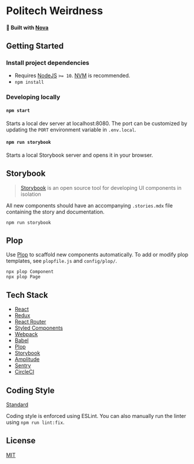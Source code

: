 # Politech Weirdness

#### 🚀 Built with [Nova](https://github.com/yawnch/nova)

## Getting Started

### Install project dependencies

- Requires [NodeJS](https://nodejs.org/en/) `>= 10`. [NVM](https://github.com/nvm-sh/nvm) is recommended.
- `npm install`

### Developing locally

#### `npm start`

Starts a local dev server at localhost:8080. The port can be customized by updating the `PORT` environment variable in `.env.local`.

#### `npm run storybook`

Starts a local Storybook server and opens it in your browser.

## Storybook

> [Storybook](https://storybook.js.org/) is an open source tool for developing UI components in isolation

All new components should have an accompanying `.stories.mdx` file containing the story and documentation.

`npm run storybook`

## Plop

Use [Plop](https://plopjs.com/) to scaffold new components automatically. To add or modify plop templates, see `plopfile.js` and `config/plop/`. 

```
npx plop Component
npx plop Page
```

## Tech Stack

- [React](https://reactjs.org)
- [Redux](https://redux.js.org)
- [React Router](https://github.com/ReactTraining/react-router)
- [Styled Components](https://www.styled-components.com)
- [Webpack](https://webpack.js.org)
- [Babel](https://babeljs.io)
- [Plop](https://plopjs.com)
- [Storybook](https://storybook.js.org)
- [Amplitude](https://amplitude.com)
- [Sentry](https://sentry.io)
- [CircleCI](https://circleci.com)

## Coding Style

[Standard](https://standardjs.com/)

Coding style is enforced using ESLint. You can also manually run the linter using `npm run lint:fix`.

## License

[MIT](https://opensource.org/licenses/MIT)
